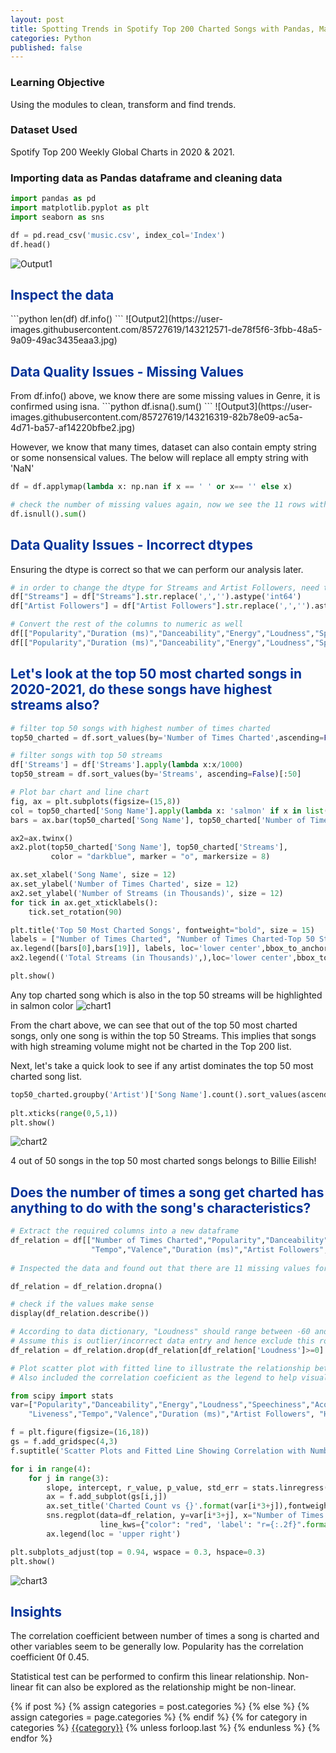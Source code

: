 ```yaml
---
layout: post
title: Spotting Trends in Spotify Top 200 Charted Songs with Pandas, Matplotlib and Seaborn
categories: Python
published: false
---
```


### Learning Objective
Using the modules to clean, transform and find trends.

### Dataset Used
Spotify Top 200 Weekly Global Charts in 2020 & 2021.

### Importing data as Pandas dataframe and cleaning data


```python
import pandas as pd
import matplotlib.pyplot as plt
import seaborn as sns

df = pd.read_csv('music.csv', index_col='Index')
df.head()
```
![Output1](https://user-images.githubusercontent.com/85727619/143212301-8e4ad921-a527-4116-84b7-5f5e5704e0db.jpg)


<H2><font color='#003399'> Inspect the data </font></H2>
```python
len(df)
df.info()
```
![Output2](https://user-images.githubusercontent.com/85727619/143212571-de78f5f6-3fbb-48a5-9a09-49ac3435eaa3.jpg)


<H2><font color='#003399'> Data Quality Issues - Missing Values </font></H2>
From df.info() above, we know there are some missing values in Genre, it is confirmed using isna.
```python
df.isna().sum()
```
![Output3](https://user-images.githubusercontent.com/85727619/143216319-82b78e09-ac5a-4d71-ba57-af14220bfbe2.jpg)


However, we know that many times, dataset can also contain empty string or some nonsensical values. 
The below will replace all empty string with 'NaN'
```python
df = df.applymap(lambda x: np.nan if x == ' ' or x== '' else x)

# check the number of missing values again, now we see the 11 rows with empty string
df.isnull().sum()
```


<H2><font color='#003399'> Data Quality Issues - Incorrect dtypes </font></H2>
Ensuring the dtype is correct so that we can perform our analysis later.

```python
# in order to change the dtype for Streams and Artist Followers, need to first remove the comma
df["Streams"] = df["Streams"].str.replace(',','').astype('int64')
df["Artist Followers"] = df["Artist Followers"].str.replace(',','').astype('float64')

# Convert the rest of the columns to numeric as well
df[["Popularity","Duration (ms)","Danceability","Energy","Loudness","Speechiness","Acousticness","Liveness","Tempo","Valence"]]= \
df[["Popularity","Duration (ms)","Danceability","Energy","Loudness","Speechiness","Acousticness","Liveness","Tempo","Valence"]].apply(pd.to_numeric)
```


<H2><font color='#003399'> Let's look at the top 50 most charted songs in 2020-2021, do these songs have highest streams also? </font></H2>

```python
# filter top 50 songs with highest number of times charted
top50_charted = df.sort_values(by='Number of Times Charted',ascending=False)[:50]

# filter songs with top 50 streams
df['Streams'] = df['Streams'].apply(lambda x:x/1000)
top50_stream = df.sort_values(by='Streams', ascending=False)[:50]

# Plot bar chart and line chart
fig, ax = plt.subplots(figsize=(15,8))
col = top50_charted['Song Name'].apply(lambda x: 'salmon' if x in list(top50_stream['Song Name']) else "lightgray")
bars = ax.bar(top50_charted['Song Name'], top50_charted['Number of Times Charted'], color = col)

ax2=ax.twinx()
ax2.plot(top50_charted['Song Name'], top50_charted['Streams'],
         color = "darkblue", marker = "o", markersize = 8)

ax.set_xlabel('Song Name', size = 12)
ax.set_ylabel('Number of Times Charted', size = 12)
ax2.set_ylabel('Number of Streams (in Thousands)', size = 12)
for tick in ax.get_xticklabels():
    tick.set_rotation(90)

plt.title('Top 50 Most Charted Songs', fontweight="bold", size = 15)
labels = ["Number of Times Charted", "Number of Times Charted-Top 50 Streams"]
ax.legend([bars[0],bars[19]], labels, loc='lower center',bbox_to_anchor=(0.35, -0.7))
ax2.legend(('Total Streams (in Thousands)',),loc='lower center',bbox_to_anchor=(0.65, -0.67))

plt.show()
```
Any top charted song which is also in the top 50 streams will be highlighted in salmon color
![chart1](https://user-images.githubusercontent.com/85727619/143229358-6aa9b05a-2cbf-4c42-b0ee-519d8c6ccb47.jpg)


From the chart above, we can see that out of the top 50 most charted songs, only one song is within the top 50 Streams. 
This implies that songs with high streaming volume might not be charted in the Top 200 list. 

Next, let's take a quick look to see if any artist dominates the top 50 most charted song list.


```python
top50_charted.groupby('Artist')['Song Name'].count().sort_values(ascending=True).plot(kind='barh',figsize=(16,9),
                                                                                     title="Artists of Top 50 Charted Songs")
plt.xticks(range(0,5,1))
plt.show()
```

![chart2](https://user-images.githubusercontent.com/85727619/143221767-af825ecf-afc8-413a-9f7c-336c1a79cc02.jpg)

4 out of 50 songs in the top 50 most charted songs belongs to Billie Eilish!


<H2><font color='#003399'> Does the number of times a song get charted has anything to do with the song's characteristics? </font></H2>

```python
# Extract the required columns into a new dataframe
df_relation = df[["Number of Times Charted","Popularity","Danceability","Energy","Loudness","Speechiness","Acousticness","Liveness",
                  "Tempo","Valence","Duration (ms)","Artist Followers", "Highest Charting Position"]]
                  
# Inspected the data and found out that there are 11 missing values for each columns, drop these 11 rows

df_relation = df_relation.dropna()

# check if the values make sense
display(df_relation.describe())

# According to data dictionary, "Loudness" should range between -60 and 0 but we have 1 song with loudness of 1.509
# Assume this is outlier/incorrect data entry and hence exclude this row from analysis
df_relation = df_relation.drop(df_relation[df_relation['Loudness']>=0].index)

# Plot scatter plot with fitted line to illustrate the relationship betwween number of times charted and other variables.
# Also included the correlation coeficient as the legend to help visualise the correlation

from scipy import stats
var=["Popularity","Danceability","Energy","Loudness","Speechiness","Acousticness",
    "Liveness","Tempo","Valence","Duration (ms)","Artist Followers", "Highest Charting Position"]

f = plt.figure(figsize=(16,18))
gs = f.add_gridspec(4,3)
f.suptitle('Scatter Plots and Fitted Line Showing Correlation with Number of Times Charted', va='bottom', size = 15, weight ='bold')

for i in range(4):
    for j in range(3):
        slope, intercept, r_value, p_value, std_err = stats.linregress(df_relation["Number of Times Charted"], df_relation[var[i*3+j]])
        ax = f.add_subplot(gs[i,j])
        ax.set_title('Charted Count vs {}'.format(var[i*3+j]),fontweight ='bold')
        sns.regplot(data=df_relation, y=var[i*3+j], x="Number of Times Charted", ax=ax, ci=95, 
                    line_kws={"color": "red", 'label': "r={:.2f}".format(r_value)})
        ax.legend(loc = 'upper right')

plt.subplots_adjust(top = 0.94, wspace = 0.3, hspace=0.3)
plt.show()

```

![chart3](https://user-images.githubusercontent.com/85727619/143225359-6bfae85e-2547-4b49-9ba8-32e72842d25c.png)


<H2><font color='#003399'> Insights </font></H2>

The correlation coefficient between number of times a song is charted and other variables seem to be generally low. Popularity has the correlation coefficient 0f 0.45.

Statistical test can be performed to confirm this linear relationship. Non-linear fit can also be explored as the relationship might be non-linear.


<div class="post-categories">
  {% if post %}
    {% assign categories = post.categories %}
  {% else %}
    {% assign categories = page.categories %}
  {% endif %}
  {% for category in categories %}
  <a href="{{site.baseurl}}/categories/#{{category|slugize}}">{{category}}</a>
  {% unless forloop.last %}&nbsp;{% endunless %}
  {% endfor %}
</div>
